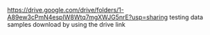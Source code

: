 https://drive.google.com/drive/folders/1-A89ew3cPmN4espIW8Wtq7mgXWJG5nrE?usp=sharing
testing data samples download by using the drive link
